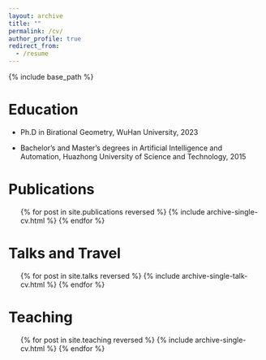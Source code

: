 ```yaml
---
layout: archive
title: ""
permalink: /cv/
author_profile: true
redirect_from:
  - /resume
---
```


{% include base_path %}

Education
======
* Ph.D in Birational Geometry, WuHan University, 2023 

* Bachelor’s and Master’s degrees in Artificial Intelligence and Automation, Huazhong University of Science and Technology, 2015


Publications
======
  <ul>{% for post in site.publications reversed %}
    {% include archive-single-cv.html %}
  {% endfor %}</ul>
  
Talks and Travel
======
  <ul>{% for post in site.talks reversed %}
    {% include archive-single-talk-cv.html  %}
  {% endfor %}</ul>
  
Teaching
======
  <ul>{% for post in site.teaching reversed %}
    {% include archive-single-cv.html %}
  {% endfor %}</ul>
  

